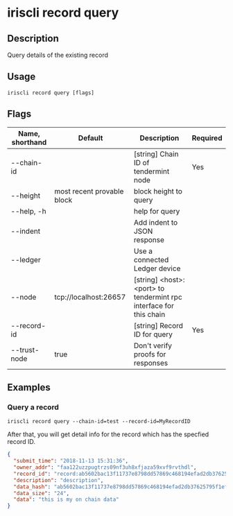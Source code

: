 # iriscli record query

## Description

Query details of the existing record

## Usage

```
iriscli record query [flags]
```

## Flags

| Name, shorthand | Default                    | Description                                                       | Required |
| --------------- | -------------------------- | ----------------------------------------------------------------- | -------- |
| --chain-id      |                            | [string] Chain ID of tendermint node                              | Yes      |
| --height        | most recent provable block | block height to query                                             |          |
| --help, -h      |                            | help for query                                                    |          |
| --indent        |                            | Add indent to JSON response                                       |          |
| --ledger        |                            | Use a connected Ledger device                                     |          |
| --node          | tcp://localhost:26657      | [string] \<host>:\<port> to tendermint rpc interface for this chain |          |
| --record-id     |                            | [string] Record ID for query                                      | Yes      |
| --trust-node    | true                       | Don't verify proofs for responses                                 |          |

## Examples

### Query a record

```shell
iriscli record query --chain-id=test --record-id=MyRecordID
```

After that, you will get detail info for the record which has the specfied record ID.

```json
{
  "submit_time": "2018-11-13 15:31:36",
  "owner_addr": "faa122uzzpugtrzs09nf3uh8xfjaza59xvf9rvthdl",
  "record_id": "record:ab5602bac13f11737e8798dd57869c468194efad2db37625795f1efd8d9d63c6",
  "description": "description",
  "data_hash": "ab5602bac13f11737e8798dd57869c468194efad2db37625795f1efd8d9d63c6",
  "data_size": "24",
  "data": "this is my on chain data"
}
```
